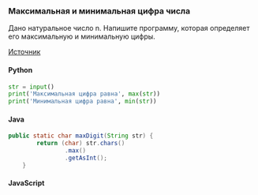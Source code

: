 ### Максимальная и минимальная цифра числа

Дано натуральное число n. Напишите программу, которая определяет его максимальную и минимальную цифры.

[Источник](https://stepik.org/lesson/265122/step/6?unit=246071)

<!-- tabs: start -->
#### **Python**

```python
str = input()
print('Максимальная цифра равна', max(str))
print('Минимальная цифра равна', min(str))
```

#### **Java**

```java
public static char maxDigit(String str) {
        return (char) str.chars()
                .max()
                .getAsInt();
    }
```

#### **JavaScript**

```javascript

```

<!-- tabs: end -->
